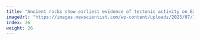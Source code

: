 ```yaml
---
title: "Ancient rocks show earliest evidence of tectonic activity on Earth"
imageUrl: "https://images.newscientist.com/wp-content/uploads/2025/07/15141855/SEI_259077598.jpg?width=788"
index: 26
weight: 26
---
```

